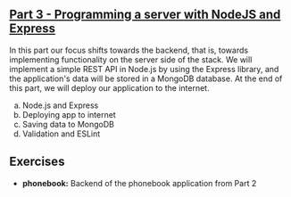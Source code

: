 ## [Part 3 - Programming a server with NodeJS and Express](https://fullstackopen.com/en/part3)
In this part our focus shifts towards the backend, that is, towards implementing functionality on the server side of the stack. We will implement a simple REST API in Node.js by using the Express library, and the application's data will be stored in a MongoDB database. At the end of this part, we will deploy our application to the internet.

<ol type="a">
 <li>Node.js and Express</li>
 <li>Deploying app to internet</li>
 <li>Saving data to MongoDB</li>
 <li>Validation and ESLint</li>
</ol>

## Exercises
* **phonebook:** Backend of the phonebook application from Part 2